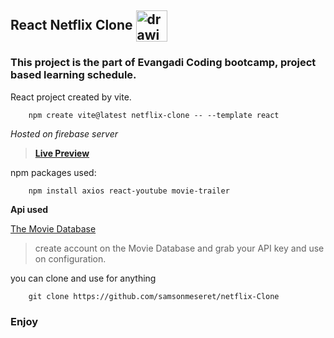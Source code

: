 ## React Netflix Clone  <img src="./public/d05cff3e-7260-4980-bc78-b1f299189582.ico" alt="drawing" style="vertical-align: middle" width="50"/>

### This project is the part of Evangadi Coding bootcamp, project based learning schedule.

React project created by vite.
```
    npm create vite@latest netflix-clone -- --template react
```   

*Hosted on firebase server*

>    [**Live Preview**](https://netflix-clone-d2860.firebaseapp.com)


npm packages used:
```
    npm install axios react-youtube movie-trailer
```

**Api used**

[The Movie Database](https://www.themoviedb.org/)
> create account on the Movie Database and grab your API key and use on configuration.
   

you can clone and use for anything
```
    git clone https://github.com/samsonmeseret/netflix-Clone
```

### Enjoy